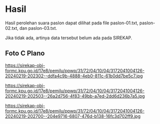 # Hasil

Hasil perolehan suara paslon dapat dilihat pada file paslon-01.txt, paslon-02.txt, dan paslon-03.txt.

Jika tidak ada, artinya data tersebut belum ada pada SIREKAP.

## Foto C Plano

https://sirekap-obj-formc.kpu.go.id/17e8/pemilu/ppwp/31/72/04/10/04/3172041004126-20240219-202302--ddfa4c9b-4888-4eb0-811c-61b0dd7be5c7.jpg

https://sirekap-obj-formc.kpu.go.id/17e8/pemilu/ppwp/31/72/04/10/04/3172041004126-20240219-202503--26a2d756-4f83-49bb-a7ed-2dd6d236b7a5.jpg

https://sirekap-obj-formc.kpu.go.id/17e8/pemilu/ppwp/31/72/04/10/04/3172041004126-20240219-202700--204e9716-6807-476d-b138-16fc3d702ff9.jpg
